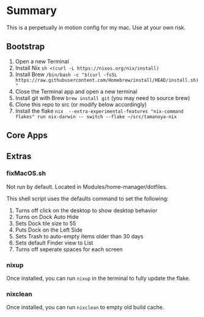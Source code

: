# Summary

This is a perpetually in motion config for my mac. Use at your own risk.

## Bootstrap

1) Open a new Terminal
2) Install Nix ``sh <(curl -L https://nixos.org/nix/install)``
3) Install Brew ``/bin/bash -c "$(curl -fsSL https://raw.githubusercontent.com/Homebrew/install/HEAD/install.sh)"``
4) Close the Terminal app and open a new terminal
5) Install git with Brew ``brew install git`` (you may need to source brew)
6) Clone this repo to src (or modify below accordingly)
7) Install the flake ``nix  --extra-experimental-features "nix-command flakes" run nix-darwin -- switch --flake ~/src/tamanoya-nix``

## Core Apps

## Extras
### fixMacOS.sh
Not run by default. Located in Modules/home-manager/dotfiles.

This shell script uses the defaults command to set the following:
1) Turns off click on the desktop to show desktop behavior
2) Turns on Dock Auto Hide
3) Sets Dock tile size to 55
4) Puts Dock on the Left Side
5) Sets Trash to auto-empty items older than 30 days
6) Sets default Finder view to List
7) Turns off seperate spaces for each screen

### nixup
Once installed, you can run ``nixup`` in the terminal to fully update the flake.

### nixclean
Once installed, you can run ``nixclean`` to empty old build cache.